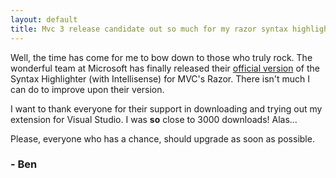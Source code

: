 ```yaml
---
layout: default
title: Mvc 3 release candidate out so much for my razor syntax highlighter
---
```


<p>Well, the time has come for me to bow down to those who truly rock. The wonderful team at Microsoft has finally released their <a href='http://haacked.com/archive/2010/11/09/asp-net-mvc-3-release-candidate.aspx'>official version</a> of the Syntax Highlighter (with Intellisense) for MVC's Razor. There isn't much I can do to improve upon their version.</p>

<p>I want to thank everyone for their support in downloading and trying out my extension for Visual Studio. I was <strong>so</strong> close to 3000 downloads! Alas...</p>

<p>Please, everyone who has a chance, should upgrade as soon as possible. </p>

<h3>- Ben</h3>